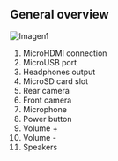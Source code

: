 ## General overview

![Imagen1](http://static.energysistem.com/images/manuals/44483/5a3d361c6492b.jpg)

1. MicroHDMI connection
2. MicroUSB port
3. Headphones output
4. MicroSD card slot
5. Rear camera
6. Front camera
7. Microphone
8. Power button
9. Volume + 
10. Volume - 
11. Speakers
